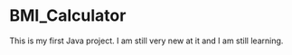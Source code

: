 # BMI_Calculator
This is my first Java project. I am still very new at it and I am still learning. 
